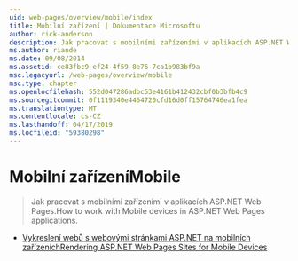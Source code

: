 ```yaml
---
uid: web-pages/overview/mobile/index
title: Mobilní zařízení | Dokumentace Microsoftu
author: rick-anderson
description: Jak pracovat s mobilními zařízeními v aplikacích ASP.NET Web Pages.
ms.author: riande
ms.date: 09/08/2014
ms.assetid: ce83fbc9-ef24-4f59-8e76-7ca1b983bf9a
msc.legacyurl: /web-pages/overview/mobile
msc.type: chapter
ms.openlocfilehash: 552d047286adbc53e4161b412432cbf0b3bfb4c9
ms.sourcegitcommit: 0f1119340e4464720cfd16d0ff15764746ea1fea
ms.translationtype: MT
ms.contentlocale: cs-CZ
ms.lasthandoff: 04/17/2019
ms.locfileid: "59380298"
---
```

# <a name="mobile"></a><span data-ttu-id="c0596-103">Mobilní zařízení</span><span class="sxs-lookup"><span data-stu-id="c0596-103">Mobile</span></span>

> <span data-ttu-id="c0596-104">Jak pracovat s mobilními zařízeními v aplikacích ASP.NET Web Pages.</span><span class="sxs-lookup"><span data-stu-id="c0596-104">How to work with Mobile devices in ASP.NET Web Pages applications.</span></span>


- [<span data-ttu-id="c0596-105">Vykreslení webů s webovými stránkami ASP.NET na mobilních zařízeních</span><span class="sxs-lookup"><span data-stu-id="c0596-105">Rendering ASP.NET Web Pages Sites for Mobile Devices</span></span>](rendering-aspnet-web-pages-sites-for-mobile-devices.md)
